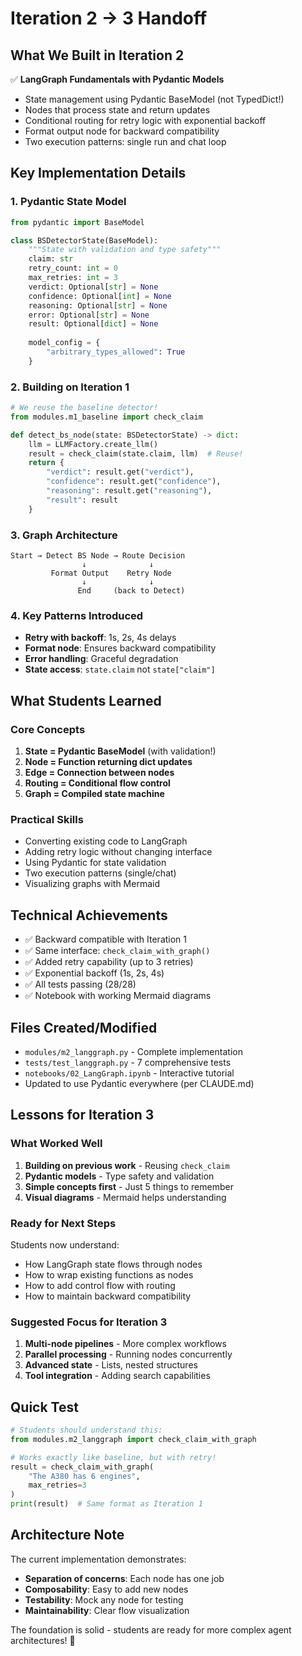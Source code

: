 # Iteration 2 → 3 Handoff

## What We Built in Iteration 2
✅ **LangGraph Fundamentals with Pydantic Models**
- State management using Pydantic BaseModel (not TypedDict!)
- Nodes that process state and return updates
- Conditional routing for retry logic with exponential backoff
- Format output node for backward compatibility
- Two execution patterns: single run and chat loop

## Key Implementation Details

### 1. Pydantic State Model
```python
from pydantic import BaseModel

class BSDetectorState(BaseModel):
    """State with validation and type safety"""
    claim: str
    retry_count: int = 0
    max_retries: int = 3
    verdict: Optional[str] = None
    confidence: Optional[int] = None
    reasoning: Optional[str] = None
    error: Optional[str] = None
    result: Optional[dict] = None
    
    model_config = {
        "arbitrary_types_allowed": True
    }
```

### 2. Building on Iteration 1
```python
# We reuse the baseline detector!
from modules.m1_baseline import check_claim

def detect_bs_node(state: BSDetectorState) -> dict:
    llm = LLMFactory.create_llm()
    result = check_claim(state.claim, llm)  # Reuse!
    return {
        "verdict": result.get("verdict"),
        "confidence": result.get("confidence"),
        "reasoning": result.get("reasoning"),
        "result": result
    }
```

### 3. Graph Architecture
```
Start → Detect BS Node → Route Decision
                ↓              ↓
         Format Output    Retry Node
                ↓              ↓
               End     (back to Detect)
```

### 4. Key Patterns Introduced
- **Retry with backoff**: 1s, 2s, 4s delays
- **Format node**: Ensures backward compatibility
- **Error handling**: Graceful degradation
- **State access**: `state.claim` not `state["claim"]`

## What Students Learned

### Core Concepts
1. **State = Pydantic BaseModel** (with validation!)
2. **Node = Function returning dict updates**
3. **Edge = Connection between nodes**
4. **Routing = Conditional flow control**
5. **Graph = Compiled state machine**

### Practical Skills
- Converting existing code to LangGraph
- Adding retry logic without changing interface
- Using Pydantic for state validation
- Two execution patterns (single/chat)
- Visualizing graphs with Mermaid

## Technical Achievements
- ✅ Backward compatible with Iteration 1
- ✅ Same interface: `check_claim_with_graph()`
- ✅ Added retry capability (up to 3 retries)
- ✅ Exponential backoff (1s, 2s, 4s)
- ✅ All tests passing (28/28)
- ✅ Notebook with working Mermaid diagrams

## Files Created/Modified
- `modules/m2_langgraph.py` - Complete implementation
- `tests/test_langgraph.py` - 7 comprehensive tests
- `notebooks/02_LangGraph.ipynb` - Interactive tutorial
- Updated to use Pydantic everywhere (per CLAUDE.md)

## Lessons for Iteration 3

### What Worked Well
1. **Building on previous work** - Reusing `check_claim`
2. **Pydantic models** - Type safety and validation
3. **Simple concepts first** - Just 5 things to remember
4. **Visual diagrams** - Mermaid helps understanding

### Ready for Next Steps
Students now understand:
- How LangGraph state flows through nodes
- How to wrap existing functions as nodes
- How to add control flow with routing
- How to maintain backward compatibility

### Suggested Focus for Iteration 3
1. **Multi-node pipelines** - More complex workflows
2. **Parallel processing** - Running nodes concurrently
3. **Advanced state** - Lists, nested structures
4. **Tool integration** - Adding search capabilities

## Quick Test
```python
# Students should understand this:
from modules.m2_langgraph import check_claim_with_graph

# Works exactly like baseline, but with retry!
result = check_claim_with_graph(
    "The A380 has 6 engines",
    max_retries=3
)
print(result)  # Same format as Iteration 1
```

## Architecture Note
The current implementation demonstrates:
- **Separation of concerns**: Each node has one job
- **Composability**: Easy to add new nodes
- **Testability**: Mock any node for testing
- **Maintainability**: Clear flow visualization

The foundation is solid - students are ready for more complex agent architectures! 🚀